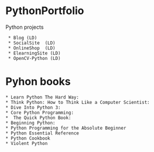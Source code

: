 # PythonPortfolio
Python projects 

     * Blog (LD)
     * SocialSite  (LD)  
     * OnlineShop  (LD)
     * ElearningSite (LD)
     * OpenCV-Python (LD)
     
     
# Pyhon books 
    * Learn Python The Hard Way: 
    * Think Python: How to Think Like a Computer Scientist: 
    * Dive Into Python 3: 
    * Core Python Programming: 
    *  The Quick Python Book:
    * Beginning Python: 
    * Python Programming for the Absolute Beginner
    * Python Essential Reference
    * Python Cookbook
    * Violent Python

